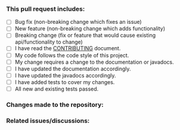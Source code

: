 <!-- 
Thanks for taking your time and creating a pull request. Please note that we will not merge pull requests
which are not following our code style (https://google.github.io/styleguide/javaguide.html). Most of these
rules are checked while compile using checkstyle. On the other hand, please cover relevant code with tests.
These are showing the maintainers what to expect from your pull requests and ensures that changes to your
code will be consistent over time. See for example https://betterprogramming.pub/13-tips-for-writing-useful-unit-tests-ca20706b5368
if you need a bit of guidance while writing your tests.
-->

### This pull request includes:

- [ ] Bug fix (non-breaking change which fixes an issue)
- [ ] New feature (non-breaking change which adds functionality)
- [ ] Breaking change (fix or feature that would cause existing api/functionality to change)
- [ ] I have read the [CONTRIBUTING](../CONTRIBUTING.md) document.
- [ ] My code follows the code style of this project.
- [ ] My change requires a change to the documentation or javadocs.
- [ ] I have updated the documentation accordingly.
- [ ] I have updated the javadocs accordingly.
- [ ] I have added tests to cover my changes.
- [ ] All new and existing tests passed.

### Changes made to the repository:

<!-- A brief description of the changes done in this pull request. -->

### Related issues/discussions:

<!-- Add any related issues here by mentioning them (e.g. Fixes #1). -->  
